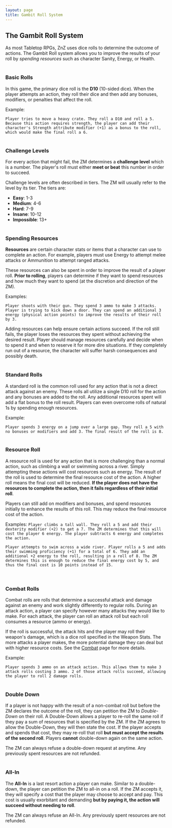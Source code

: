 ```yaml
---
layout: page
title: Gambit Roll System
---
```


## The Gambit Roll System ##

As most Tabletop RPGs, ZnZ uses dice rolls to determine the outcome of actions. The Gambit Roll system allows you to improve the results of your roll by *spending resources* such as character Sanity, Energy, or Health.
  <br/><br/>


### Basic Rolls ###

In this game, the primary dice roll is the **D10** (10-sided dice). When the player attempts an action, they roll their dice and then add any bonuses, modifiers, or penalties that affect the roll.

Example:

`Player tries to move a heavy crate. They roll a D10 and roll a 5. Because this action requires strength, the player can add their character's Strength attribute modifier (+1) as a bonus to the roll, which would make the final roll a 6.`
<br/><br/>




### Challenge Levels ###

For every action that might fail, the ZM determines a **challenge level** which is a number. The player's roll must either **meet or beat** this number in order to succeed. 

Challenge levels are often described in tiers. The ZM will usually refer to the level by its tier. The tiers are: 

- **Easy**: 1-3
- **Medium**: 4-6
- **Hard**: 7-9
- **Insane**: 10-12
- **Impossible**: 13+
<br/><br/>
  


### Spending Resources ###

**Resources** are certain character stats or items that a character can use to complete an action. For example, players must use Energy to attempt melee attacks or Ammunition to attempt ranged attacks. 

These resources can also be spent in order to improve the result of a player roll. **Prior to rolling**, players can determine if they want to spend resources and how much they want to spend (at the discretion and direction of the ZM).

Examples:

`Player shoots with their gun. They spend 3 ammo to make 3 attacks.`
`Player is trying to kick down a door. They can spend an additional 3 energy (physical action points) to improve the results of their roll by 3.`

Adding resources can help ensure certain actions succeed. If the roll still fails, the player loses the resources they spent without achieving the desired result. Player should manage resources carefully and decide when to spend it and when to reserve it for more dire situations. If they completely run out of a resource, the character will suffer harsh consequences and possibly death.
<br/><br/>
    

### Standard Rolls ###

A standard roll is the common roll used for any action that is not a direct attack against an enemy. These rolls all utilize a single D10 roll for the action and any bonuses are added to the roll. Any additional resources spent will add a flat bonus to the roll result. Players can even overcome rolls of natural 1s by spending enough resources.

Example:

`Player spends 3 energy on a jump over a large gap. They roll a 5 with no bonuses or modifiers and add 3. The final result of the roll is 8.`
<br/><br/>

### Resource Roll ####

A resource roll is used for any action that is more challenging than a normal action, such as climbing a wall or swimming across a river. Simply attempting these actions will cost resources such as energy. The result of the roll is used to determine the final resource cost of the action. A higher roll means the final cost will be reduced. **If the player does not have the resources to complete the action, then it fails regardless of their initial roll**.

Players can still add on modifiers and bonuses, and spend resources initially to enhance the results of this roll. This may reduce the final resource cost of the action.


Examples:
`Player climbs a tall wall. They roll a 5 and add their dexterity modifier (+2) to get a 7. The ZM determines that this will cost the player 6 energy. The player subtracts 6 energy and completes the action.`

`Player attempts to swim across a wide river. Player rolls a 5 and adds their swimming proficiency (+1) for a total of 6. They add an additional +2 energy to the roll, resulting in a roll of 8. The ZM determines this is enough to reduce the final energy cost by 5, and thus the final cost is 10 points instead of 15. `  
<br/><br/>


  
  
### Combat Rolls ###

Combat rolls are rolls that determine a successful attack and damage against an enemy and work slightly differently to regular rolls. During an attack action, a player can specify however many attacks they would like to make. For each attack, the player can roll an attack roll but each roll consumes a resource (ammo or energy). 

If the roll is successful, the attack hits and the player may roll their weapon's damage, which is a dice roll specified in the Weapon Stats. The more attacks a player makes, the more potential damage they can deal but with higher resource costs. See the [Combat]({{site.baseurl}}/p4-combat.html) page for more details.


Example:

`Player spends 3 ammo on an attack action. This allows them to make 3 attack rolls costing 3 ammo. 2 of those attack rolls succeed, allowing the player to roll 2 damage rolls.`
<br/><br/>


### Double Down ###

If a player is not happy with the result of a non-combat roll but before the ZM declares the outcome of the roll, they can petition the ZM to *Double-Down* on their roll. A Double-Down allows a player to re-roll the same roll if they pay a sum of resources that is specified by the ZM. If the ZM agrees to allow the Double-Down, they will then state the cost. If the player accepts and spends that cost, they may re-roll that roll **but must accept the results of the second roll**. Players **cannot** double-down again on the same action. 

The ZM can always refuse a double-down request at anytime. Any previously spent resources are not refunded.
<br/><br/>



### All-In ###

The **All-In** is a last resort action a player can make. Similar to a double-down, the player can petition the ZM to all-in on a roll. If the ZM accepts it, they will specify a cost that the player may choose to accept and pay. This cost is usually exorbitant and demanding **but by paying it, the action will succeed without needing to roll**.

The ZM can always refuse an All-In. Any previously spent resources are not refunded.
<br/><br/>